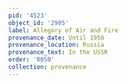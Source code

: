 ```yaml
---
pid: '4523'
object_id: '2905'
label: Allegory of Air and Fire
provenance_date: Until 1958
provenance_location: Russia
provenance_text: In the USSR
order: '0050'
collection: provenance
---
```


